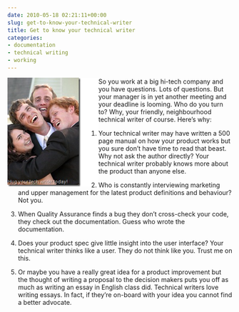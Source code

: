 ```yaml
---
date: 2010-05-18 02:21:11+00:00
slug: get-to-know-your-technical-writer
title: Get to know your technical writer
categories:
- documentation
- technical writing
- working
---
```


<img align="left" style="border-right:40px solid white" src="/images/hugs.jpg">

So you work at a big hi-tech company and you have questions. Lots of questions. But your manager is in yet another meeting and your deadline is looming. Who do you turn to? Why, your friendly, neighbourhood technical writer of course. Here’s why:
 
1. Your technical writer may have written a 500 page manual on how your product works but you sure don’t have time to read that beast. Why not ask the author directly? Your technical writer probably knows more about the product than anyone else.

 

2. Who is constantly interviewing marketing and upper management for the latest product definitions and behaviour? Not you.

 

3. When Quality Assurance finds a bug they don’t cross-check your code, they check out the documentation. Guess who wrote the documentation.

 

4. Does your product spec give little insight into the user interface? Your technical writer thinks like a user. They do not think like you. Trust me on this. 

 

5. Or maybe you have a really great idea for a product improvement but the thought of writing a proposal to the decision makers puts you off as much as writing an essay in English class did. Technical writers love writing essays. In fact, if they’re on-board with your idea you cannot find a better advocate.
